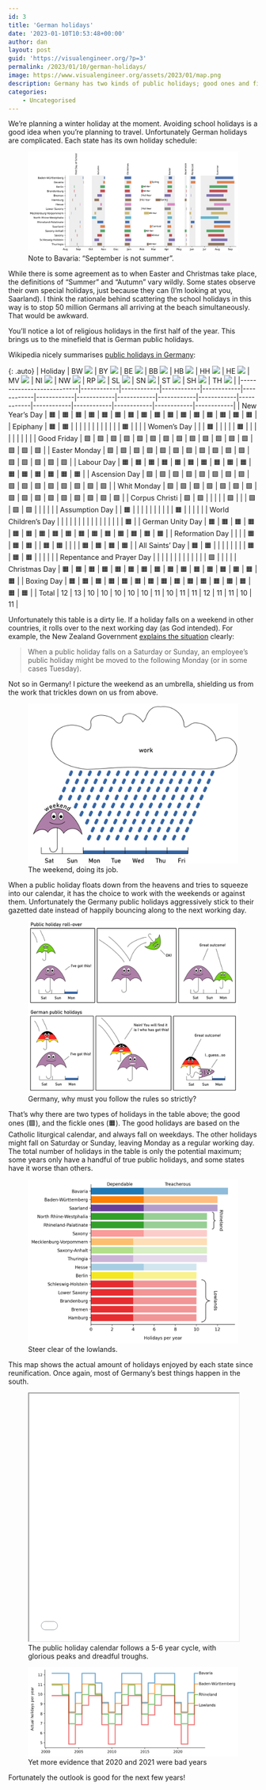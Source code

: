 ```yaml
---
id: 3
title: 'German holidays'
date: '2023-01-10T10:53:48+00:00'
author: dan
layout: post
guid: 'https://visualengineer.org/?p=3'
permalink: /2023/01/10/german-holidays/
image: https://www.visualengineer.org/assets/2023/01/map.png
description: Germany has two kinds of public holidays; good ones and fickle ones.
categories:
    - Uncategorised
---
```



We’re planning a winter holiday at the moment. Avoiding school holidays is a good idea when you’re planning to travel. Unfortunately German holidays are complicated. Each state has its own holiday schedule:

<figure>
<img src="/assets/2023/01/school-holidays.png">
<figcaption>
Note to Bavaria: “September is not summer”.
</figcaption>
</figure>

While there is some agreement as to when Easter and Christmas take place, the definitions of “Summer” and “Autumn” vary wildly. Some states observe their own special holidays, just because they can (I’m looking at you, Saarland). I think the rationale behind scattering the school holidays in this way is to stop 50 million Germans all arriving at the beach simultaneously. That would be awkward.

You’ll notice a lot of religious holidays in the first half of the year. This brings us to the minefield that is German public holidays.

Wikipedia nicely summarises [public holidays in Germany](https://en.wikipedia.org/wiki/Public_holidays_in_Germany):

{: .auto}
| Holiday                   | BW ![][bw] | BY ![][by] | BE ![][be] | BB ![][bb] | HB ![][hb] | HH ![][hh] | HE ![][he] | MV ![][mv] | NI ![][ni] | NW ![][nw] | RP ![][rp] | SL ![][sl] | SN ![][sn] | ST ![][st] | SH ![][sh] | TH ![][th] |
|---------------------------|------------|------------|------------|------------|------------|------------|------------|------------|------------|------------|------------|------------|------------|------------|------------|------------|
| New Year’s Day            | 🟧         | 🟧         | 🟧         | 🟧         | 🟧         | 🟧         | 🟧         | 🟧         | 🟧         | 🟧         | 🟧         | 🟧         | 🟧         | 🟧         | 🟧         | 🟧         |
| Epiphany                  | 🟧         | 🟧         |            |            |            |            |            |            |            |            |            |            |            | 🟧         |            |            |
| Women’s Day               |            |            | 🟧         |            |            |            |            | 🟧         |            |            |            |            |            |            |            |            |
| Good Friday               | 🟩         | 🟩         | 🟩         | 🟩         | 🟩         | 🟩         | 🟩         | 🟩         | 🟩         | 🟩         | 🟩         | 🟩         | 🟩         | 🟩         | 🟩         | 🟩         |
| Easter Monday             | 🟩         | 🟩         | 🟩         | 🟩         | 🟩         | 🟩         | 🟩         | 🟩         | 🟩         | 🟩         | 🟩         | 🟩         | 🟩         | 🟩         | 🟩         | 🟩         |
| Labour Day                | 🟧         | 🟧         | 🟧         | 🟧         | 🟧         | 🟧         | 🟧         | 🟧         | 🟧         | 🟧         | 🟧         | 🟧         | 🟧         | 🟧         | 🟧         | 🟧         |
| Ascension Day             | 🟩         | 🟩         | 🟩         | 🟩         | 🟩         | 🟩         | 🟩         | 🟩         | 🟩         | 🟩         | 🟩         | 🟩         | 🟩         | 🟩         | 🟩         | 🟩         |
| Whit Monday               | 🟩         | 🟩         | 🟩         | 🟩         | 🟩         | 🟩         | 🟩         | 🟩         | 🟩         | 🟩         | 🟩         | 🟩         | 🟩         | 🟩         | 🟩         | 🟩         |
| Corpus Christi            | 🟩         | 🟩         |            |            |            |            | 🟩         |            |            | 🟩         | 🟩         | 🟩         |            |            |            |            |
| Assumption Day            |            | 🟧         |            |            |            |            |            |            |            |            |            | 🟧         |            |            |            |            |
| World Children’s Day      |            |            |            |            |            |            |            |            |            |            |            |            |            |            |            | 🟧         |
| German Unity Day          | 🟧         | 🟧         | 🟧         | 🟧         | 🟧         | 🟧         | 🟧         | 🟧         | 🟧         | 🟧         | 🟧         | 🟧         | 🟧         | 🟧         | 🟧         | 🟧         |
| Reformation Day           |            |            |            | 🟧         | 🟧         | 🟧         |            | 🟧         | 🟧         |            |            |            | 🟧         | 🟧         | 🟧         | 🟧         |
| All Saints’ Day           | 🟧         | 🟧         |            |            |            |            |            |            |            | 🟧         | 🟧         | 🟧         |            |            |            |            |
| Repentance and Prayer Day |            |            |            |            |            |            |            |            |            |            |            |            | 🟩         |            |            |            |
| Christmas Day             | 🟧         | 🟧         | 🟧         | 🟧         | 🟧         | 🟧         | 🟧         | 🟧         | 🟧         | 🟧         | 🟧         | 🟧         | 🟧         | 🟧         | 🟧         | 🟧         |
| Boxing Day                | 🟧         | 🟧         | 🟧         | 🟧         | 🟧         | 🟧         | 🟧         | 🟧         | 🟧         | 🟧         | 🟧         | 🟧         | 🟧         | 🟧         | 🟧         | 🟧         |
| Total                     | 12         | 13         | 10         | 10         | 10         | 10         | 10         | 11         | 10         | 11         | 11         | 12         | 11         | 11         | 10         | 11         |


Unfortunately this table is a dirty lie. If a holiday falls on a weekend in other countries, it rolls over to the next working day (as God intended). For example, the New Zealand Government [explains the situation](https://www.employment.govt.nz/leave-and-holidays/public-holidays/public-holidays-falling-on-a-weekend/) clearly:

> When a public holiday falls on a Saturday or Sunday, an employee’s public holiday might be moved to the following Monday (or in some cases Tuesday).

Not so in Germany! I picture the weekend as an umbrella, shielding us from the work that trickles down on us from above.

<figure>
<img src="/assets/2023/01/weekend-cloud.png" class="w-500">
<figcaption>The weekend, doing its job.</figcaption>
</figure>

When a public holiday floats down from the heavens and tries to squeeze into our calendar, it has the choice to work with the weekends or against them. Unfortunately the Germany public holidays aggressively stick to their gazetted date instead of happily bouncing along to the next working day.

<figure>
<img src="/assets/2023/01/umbrellas.png" class="w-600">
<figcaption>
Germany, why must you follow the rules so strictly?
</figcaption>
</figure>

That’s why there are two types of holidays in the table above; the good ones (🟩), and the fickle ones (🟧). The good holidays are based on the Catholic liturgical calendar, and always fall on weekdays. The other holidays might fall on Saturday or Sunday, leaving Monday as a regular working day. The total number of holidays in the table is only the potential maximum; some years only have a handful of true public holidays, and some states have it worse than others.

<figure>
<img src="/assets/2023/01/bars.png" class="w-600">
<figcaption>
Steer clear of the lowlands.
</figcaption>
</figure>

This map shows the actual amount of holidays enjoyed by each state since reunification. Once again, most of Germany’s best things happen in the south.

<figure>
<iframe height="500px" link="false" logo="false" modebar="false" src="/assets/2023/01/german-state-holidays.html" width="100%" style="padding-bottom: 0px;"></iframe>
<figcaption>
The public holiday calendar follows a 5-6 year cycle, with glorious peaks and dreadful troughs.
</figcaption>
</figure>


<figure>
<img src="/assets/2023/01/lines.png">
<figcaption>
Yet more evidence that 2020 and 2021 were bad years
</figcaption>
</figure>

Fortunately the outlook is good for the next few years!

[bw]: https://upload.wikimedia.org/wikipedia/commons/thumb/5/5c/Flag_of_Baden-W%C3%BCrttemberg.svg/23px-Flag_of_Baden-W%C3%BCrttemberg.svg.png
[by]: https://upload.wikimedia.org/wikipedia/commons/thumb/2/20/Flag_of_Bavaria_%28lozengy%29.svg/23px-Flag_of_Bavaria_%28lozengy%29.svg.png
[be]: https://upload.wikimedia.org/wikipedia/commons/thumb/e/ec/Flag_of_Berlin.svg/23px-Flag_of_Berlin.svg.png
[bb]: https://upload.wikimedia.org/wikipedia/commons/thumb/0/01/Flag_of_Brandenburg.svg/23px-Flag_of_Brandenburg.svg.png
[hb]: https://upload.wikimedia.org/wikipedia/commons/thumb/0/0e/Flag_of_Bremen.svg/23px-Flag_of_Bremen.svg.png
[hh]: https://upload.wikimedia.org/wikipedia/commons/thumb/7/74/Flag_of_Hamburg.svg/23px-Flag_of_Hamburg.svg.png
[he]: https://upload.wikimedia.org/wikipedia/commons/thumb/f/f7/Flag_of_Hesse.svg/23px-Flag_of_Hesse.svg.png
[mv]: https://upload.wikimedia.org/wikipedia/commons/thumb/8/81/Flag_of_Lower_Saxony.svg/23px-Flag_of_Lower_Saxony.svg.png
[ni]: https://upload.wikimedia.org/wikipedia/commons/thumb/c/ce/Flag_of_Mecklenburg-Western_Pomerania.svg/23px-Flag_of_Mecklenburg-Western_Pomerania.svg.png
[nw]: https://upload.wikimedia.org/wikipedia/commons/thumb/8/84/Flag_of_North_Rhine-Westphalia.svg/23px-Flag_of_North_Rhine-Westphalia.svg.png
[rp]: https://upload.wikimedia.org/wikipedia/commons/thumb/b/b7/Flag_of_Rhineland-Palatinate.svg/23px-Flag_of_Rhineland-Palatinate.svg.png
[sl]: https://upload.wikimedia.org/wikipedia/commons/thumb/f/f7/Flag_of_Saarland.svg/23px-Flag_of_Saarland.svg.png
[sn]: https://upload.wikimedia.org/wikipedia/commons/thumb/c/c2/Flag_of_Saxony-Anhalt_%28state%29.svg/23px-Flag_of_Saxony-Anhalt_%28state%29.svg.png
[st]: https://upload.wikimedia.org/wikipedia/commons/thumb/f/fd/Flag_of_Saxony.svg/23px-Flag_of_Saxony.svg.png
[sh]: https://upload.wikimedia.org/wikipedia/commons/thumb/b/b4/Flag_of_Schleswig-Holstein.svg/23px-Flag_of_Schleswig-Holstein.svg.png
[th]: https://upload.wikimedia.org/wikipedia/commons/thumb/b/bd/Flag_of_Thuringia.svg/23px-Flag_of_Thuringia.svg.png
